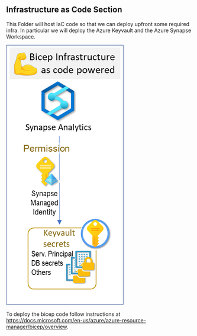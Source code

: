 ## Infrastructure as Code Section

This Folder will host IaC code so that we can deploy upfront some required infra. In particular we will deploy the Azure Keyvault and the Azure Synapse Workspace.

![](imageIaC.png)

To deploy the bicep code follow instructions at https://docs.microsoft.com/en-us/azure/azure-resource-manager/bicep/overview.
